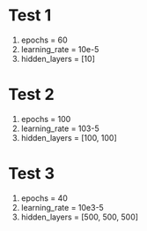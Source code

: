 # Test 1
1. epochs = 60
2. learning_rate = 10e-5
3. hidden_layers = [10]

# Test 2
1. epochs = 100
2. learning_rate = 103-5
3. hidden_layers = [100, 100]

# Test 3
1. epochs = 40
2. learning_rate = 10e3-5
3. hidden_layers = [500, 500, 500] 